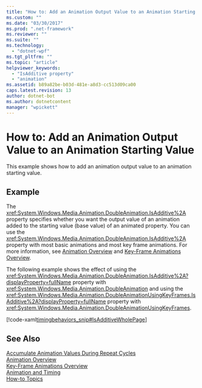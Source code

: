 ```yaml
---
title: "How to: Add an Animation Output Value to an Animation Starting Value | Microsoft Docs"
ms.custom: ""
ms.date: "03/30/2017"
ms.prod: ".net-framework"
ms.reviewer: ""
ms.suite: ""
ms.technology: 
  - "dotnet-wpf"
ms.tgt_pltfrm: ""
ms.topic: "article"
helpviewer_keywords: 
  - "IsAdditive property"
  - "animation"
ms.assetid: b89a82be-b03d-481e-a8d3-cc513d09ca00
caps.latest.revision: 13
author: dotnet-bot
ms.author: dotnetcontent
manager: "wpickett"
---
```

# How to: Add an Animation Output Value to an Animation Starting Value
This example shows how to add an animation output value to an animation starting value.  
  
## Example  
 The <xref:System.Windows.Media.Animation.DoubleAnimation.IsAdditive%2A> property specifies whether you want the output value of an animation added to the starting value (base value) of an animated property. You can use the <xref:System.Windows.Media.Animation.DoubleAnimation.IsAdditive%2A> property with most basic animations and most key frame animations. For more information, see [Animation Overview](../../../../docs/framework/wpf/graphics-multimedia/animation-overview.md) and [Key-Frame Animations Overview](../../../../docs/framework/wpf/graphics-multimedia/key-frame-animations-overview.md).  
  
 The following example shows the effect of using the <xref:System.Windows.Media.Animation.DoubleAnimation.IsAdditive%2A?displayProperty=fullName> property with <xref:System.Windows.Media.Animation.DoubleAnimation> and using the <xref:System.Windows.Media.Animation.DoubleAnimationUsingKeyFrames.IsAdditive%2A?displayProperty=fullName> property with <xref:System.Windows.Media.Animation.DoubleAnimationUsingKeyFrames>.  
  
 [!code-xaml[timingbehaviors_snip#IsAdditiveWholePage](../../../../samples/snippets/csharp/VS_Snippets_Wpf/timingbehaviors_snip/CSharp/IsAdditiveExample.xaml#isadditivewholepage)]  
  
## See Also  
 [Accumulate Animation Values During Repeat Cycles](../../../../docs/framework/wpf/graphics-multimedia/how-to-accumulate-animation-values-during-repeat-cycles.md)   
 [Animation Overview](../../../../docs/framework/wpf/graphics-multimedia/animation-overview.md)   
 [Key-Frame Animations Overview](../../../../docs/framework/wpf/graphics-multimedia/key-frame-animations-overview.md)   
 [Animation and Timing](http://msdn.microsoft.com/en-us/7d83765b-d5ae-41b1-b423-80206e1124aa)   
 [How-to Topics](../../../../docs/framework/wpf/graphics-multimedia/animation-and-timing-how-to-topics.md)
